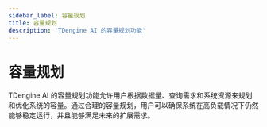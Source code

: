 ```yaml
---
sidebar_label: 容量规划
title: 容量规划
description: 'TDengine AI 的容量规划功能'
---
```


# 容量规划
TDengine AI 的容量规划功能允许用户根据数据量、查询需求和系统资源来规划和优化系统的容量。通过合理的容量规划，用户可以确保系统在高负载情况下仍然能够稳定运行，并且能够满足未来的扩展需求。